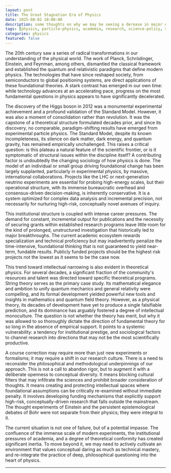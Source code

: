 ```yaml
---
layout: post
title: The Great Stagnation Era of Physics
date: 2025-08-02 10:00:00
description: some thoughts on why we may be seeing a derease in major discoveries in particle physics
tags: [physics, particle-physics, academia, research, science-policy, standard-model, philosophy-of-science, theoretical-physics]
categories: physics
featured: false
---
```


The 20th century saw a series of radical transformations in our understanding of the physical world. The work of Planck, Schrödinger, Einstein, and Feynman, among others, dismantled the classical framework and established the quantum and relativistic paradigms that define modern physics. The technologies that have since reshaped society, from semiconductors to global positioning systems, are direct applications of these foundational theories. A stark contrast has emerged in our own time: while technology advances at an accelerating pace, progress on the most fundamental questions in physics appears to have significantly decelerated.

The discovery of the Higgs boson in 2012 was a monumental experimental achievement and a profound validation of the Standard Model. However, it was also a moment of consolidation rather than revolution. It was the capstone of a theoretical structure formulated decades prior, and since its discovery, no comparable, paradigm-shifting results have emerged from experimental particle physics. The Standard Model, despite its known incompleteness, its silence on dark matter, dark energy, and quantum gravity, has remained empirically unchallenged. This raises a critical question: is this plateau a natural feature of the scientific frontier, or is it symptomatic of structural issues within the discipline itself?
A contributing factor is undoubtedly the changing sociology of how physics is done. The model of an individual or small group driving foundational change has been largely supplanted, particularly in experimental physics, by massive, international collaborations. Projects like the LHC or next-generation neutrino experiments are essential for probing high-energy scales, but their operational structure, with its immense bureaucratic overhead and consensus-driven decision-making, is inherently conservative. It is a system optimized for complex data analysis and incremental precision, not necessarily for nurturing high-risk, conceptually novel avenues of inquiry.

This institutional structure is coupled with intense career pressures. The demand for constant, incremental output for publications and the necessity of securing grants within established research programs leave little room for the kind of prolonged, unstructured investigation that historically led to major breakthroughs. The current academic ecosystem rewards specialization and technical proficiency but may inadvertently penalize the time-intensive, foundational thinking that is not guaranteed to yield near-term, fundable results. Publicly funded projects should be the highest risk projects not the lowest as it seems to be the case now.

This trend toward intellectual narrowing is also evident in theoretical physics. For several decades, a significant fraction of the community's resources and talent was directed toward specific theoretical programs. String theory serves as the primary case study. Its mathematical elegance and ambition to unify quantum mechanics and general relativity were compelling, and its formal development yielded powerful new tools and insights in mathematics and quantum field theory.
However, as a physical theory, its decades of development have yet to produce a single falsifiable prediction, and its dominance has arguably fostered a degree of intellectual monoculture. The question is not whether the theory has merit, but why it was allowed to so thoroughly dictate the direction of fundamental theory for so long in the absence of empirical support. It points to a systemic vulnerability: a tendency for institutional prestige, and sociological factors to channel research into directions that may not be the most scientifically productive.

A course correction may require more than just new experiments or formalisms; it may require a shift in our research culture. There is a need to reconsider the philosophical and methodological underpinnings of our approach. This is not a call to abandon rigor, but to augment it with a deliberate openness to conceptual diversity. It means blocking cultural filters that may infiltrate the sciences and prohibit broader consideration of thoughts. It means creating and protecting intellectual spaces where foundational assumptions can be critically re-examined without immediate penalty. It involves developing funding mechanisms that explicitly support high-risk, conceptually-driven research that falls outside the mainstream. The thought experiments of Einstein and the persistent epistemological debates of Bohr were not separate from their physics; they were integral to it.

The current situation is not one of failure, but of a potential impasse. The confluence of the immense scale of modern experiments, the institutional pressures of academia, and a degree of theoretical conformity has created significant inertia. To move beyond it, we may need to actively cultivate an environment that values conceptual daring as much as technical mastery, and re-integrate the practice of deep, philosophical questioning into the heart of physics.

---